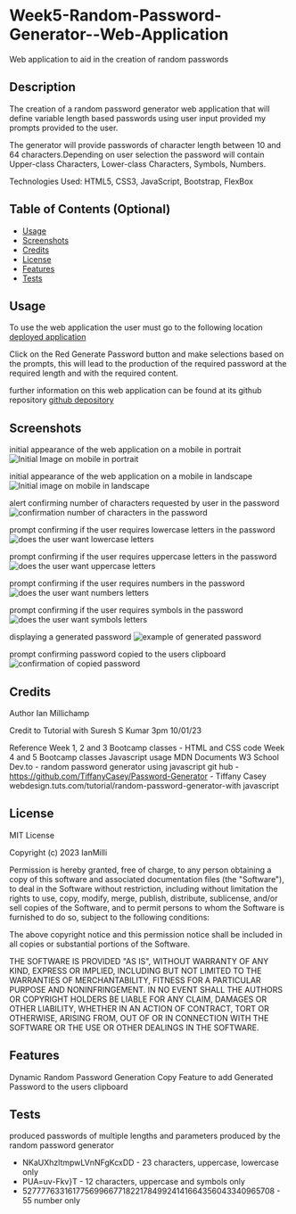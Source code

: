 # Week5-Random-Password-Generator--Web-Application
Web application to aid in the creation of random passwords

## Description 

The creation of a random password generator web application that will define variable length based passwords using user input
provided my prompts provided to the user. 

The generator will provide passwords of character length between 10 and 64 characters.Depending on user selection the password will contain Upper-class Characters, Lower-class Characters, Symbols, Numbers.  

Technologies Used: HTML5, CSS3, JavaScript, Bootstrap, FlexBox


## Table of Contents (Optional)


* [Usage](#usage)
* [Screenshots](#screenshots)
* [Credits](#credits)
* [License](#license)
* [Features](#features)
* [Tests](#tests)



## Usage 

To use the web application the user must go to the following location [deployed application](https://ianmilli.github.io/Week5-Random-Password-Generator--Web-Application/) 

Click on the Red Generate Password button and make selections based on the prompts, this will lead to the production of the required password at the required length and with the required content.

further information on this web application can be found at its github repository [github depository](https://github.com/IanMilli/Week5-Random-Password-Generator--Web-Application)

## Screenshots

initial appearance of the web application on a mobile in portrait <img src="..\assets\images\readme Screenshots\initial view in portrait on mobile screen.jpg" alt="Initial Image on mobile in portrait" />

initial appearance of the web application on a mobile in landscape <img src="..\assets\images\readme Screenshots\initial view in landscape on mobile screen (1).jpg" alt="Initial image on mobile in landscape">

alert confirming number of characters requested by user in the password <img src="..\assets\images\readme Screenshots\alert confirming number of characters of the password.jpg" alt="confirmation number of characters in the password">

prompt confirming if the user requires lowercase letters in the password <img src="..\assets\images\readme Screenshots\prompt for user if require lowercase letters.jpg" alt="does the user want lowercase letters">

prompt confirming if the user requires uppercase letters in the password <img src="..\assets\images\readme Screenshots\prompt for if user requires uppercase letters.jpg" alt="does the user want uppercase letters">

prompt confirming if the user requires numbers in the password <img src="..\assets\images\readme Screenshots\prompt for if user requires numbers.jpg" alt="does the user want numbers letters">

prompt confirming if the user requires symbols in the password <img src="..\assets\images\readme Screenshots\prompt for if user requires special symbols.jpg" alt="does the user want symbols letters">

displaying a generated password <img src="..\assets\images\readme Screenshots\displaying generated password.jpg" alt="example of generated password">

prompt confirming password copied to the users clipboard <img src="..\assets\images\readme Screenshots\prompt showing password has been added to clipboard.jpg" alt="confirmation of copied password">

## Credits

Author Ian Millichamp

Credit to
Tutorial with Suresh S Kumar 3pm 10/01/23

Reference 
Week 1, 2 and 3  Bootcamp classes - HTML and CSS code
Week 4 and 5 Bootcamp classes Javascript usage
MDN Documents
W3 School
Dev.to - random password generator using javascript
git hub - https://github.com/TiffanyCasey/Password-Generator - Tiffany Casey
webdesign.tuts.com/tutorial/random-password-generator-with javascript


## License

MIT License

Copyright (c) 2023 IanMilli

Permission is hereby granted, free of charge, to any person obtaining a copy
of this software and associated documentation files (the "Software"), to deal
in the Software without restriction, including without limitation the rights
to use, copy, modify, merge, publish, distribute, sublicense, and/or sell
copies of the Software, and to permit persons to whom the Software is
furnished to do so, subject to the following conditions:

The above copyright notice and this permission notice shall be included in all
copies or substantial portions of the Software.

THE SOFTWARE IS PROVIDED "AS IS", WITHOUT WARRANTY OF ANY KIND, EXPRESS OR
IMPLIED, INCLUDING BUT NOT LIMITED TO THE WARRANTIES OF MERCHANTABILITY,
FITNESS FOR A PARTICULAR PURPOSE AND NONINFRINGEMENT. IN NO EVENT SHALL THE
AUTHORS OR COPYRIGHT HOLDERS BE LIABLE FOR ANY CLAIM, DAMAGES OR OTHER
LIABILITY, WHETHER IN AN ACTION OF CONTRACT, TORT OR OTHERWISE, ARISING FROM,
OUT OF OR IN CONNECTION WITH THE SOFTWARE OR THE USE OR OTHER DEALINGS IN THE
SOFTWARE.



## Features

Dynamic Random Password Generation
Copy Feature to add Generated Password to the users clipboard

## Tests

produced passwords of multiple lengths and parameters produced by the random password generator
- NKaUXhzltmpwLVnNFgKcxDD - 23 characters, uppercase, lowercase only
- PUA=uv-Fkv}T - 12 characters, uppercase and symbols only
- 5277776331617756996677182217849924141664356043340965708 - 55 number only
